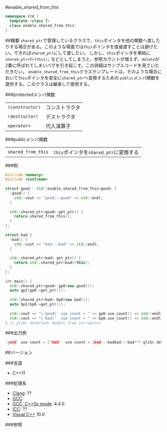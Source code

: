 #enable_shared_from_this
```cpp
namespace std {
  template <class T>
  class enable_shared_from_this;
}
```

##概要
`shared_ptr`で管理しているクラスで、`this`ポインタを他の関数へ渡したりする場合がある。このような場面では`this`ポインタを直接渡すことは避けたい。できれば`shared_ptr`にして渡したい。
しかし、`this`ポインタを単純に `shared_ptr<T>(this);` などとしてしまうと、参照カウントが増えず、`delete`が2重に呼ばれてしまいバグを引き起こす。この詳細はサンプルコードを見ていただきたい。
`enable_shared_from_this`クラステンプレートは、そのような場合において`this`ポインタを安全に`shared_ptr`へ変換するための `public`メンバ関数を提供する。このクラスは継承して使用する。

###protectedメンバ関数

| | |
|----------------------------|-----------------------|
| `(constructor)` | コンストラクタ |
| `(destructor)` | デストラクタ |
| `operator=` | 代入演算子 |

###publicメンバ関数

| | |
|-------------------------------|------------------------------------------------------------------------|
| `shared_from_this` | `this`ポインタを`shared_ptr`に変換する |

###例
```cpp
#include <memory>
#include <iostream>
 
struct good : std::enable_shared_from_this<good> {
  ~good() {
    std::cout << "good::~good" << std::endl;
  }
 
  std::shared_ptr<good> get_ptr() {
    return shared_from_this();
  }
};
 
struct bad {
  ~bad() {
    std::cout << "bad::~bad" << std::endl;
  }
 
  std::shared_ptr<bad> get_ptr() {
    return std::shared_ptr<bad>(this);
  }
};
 
int main() {
  std::shared_ptr<good> gp0(new good());
  auto gp1(gp0->get_ptr());
 
  std::shared_ptr<bad> bp0(new bad());
  auto bp1(bp0->get_ptr());
 
  std::cout << "\'good\' use count = " << gp0.use_count() << std::endl;
  std::cout << "\'bad\'  use count = " << bp0.use_count() << std::endl;
} // glibc detected! double free corruption
```

###出力例
```cpp
'good' use count = 2'bad'  use count = 1bad::~badbad::~bad*** glibc detected *** ./prog: double free or corruption (fasttop): 0x0000000 ***
```

##バージョン

###言語

- C++11

###処理系

- [Clang](/implementation#clang.md): ??
- [GCC](/implementation#gcc.md): 
- [GCC, C++0x mode](/implementation#gcc.md): 4.4.0
- [ICC](/implementation#icc.md): ??
- [Visual C++](/implementation#visual_cpp.md) 10.0


###参照

